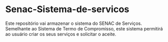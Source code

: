 # Senac-Sistema-de-servicos
Este repositório vai armazenar o sistema do SENAC de Serviços. Semelhante ao Sistema de Termo de Compromisso, este sistema permitirá ao usuário criar os seus serviços e solicitar o aceite.
